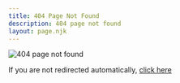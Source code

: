 ```yaml
---
title: 404 Page Not Found
description: 404 page not found
layout: page.njk
---
```


![404 page not found](../img/404error.jpg#center)

If you are not redirected automatically, [click here](../)